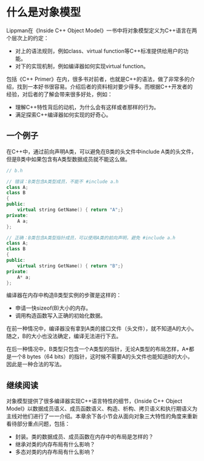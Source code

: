 # 什么是对象模型

Lippman在《Inside C++ Object Model》一书中将对象模型定义为C++语言在两个层次上的约定：

* 对上的语法规则，例如class、virtual function等C++标准提供给用户的功能。
* 对下的实现机制，例如编译器如何实现virtual function。

包括《C++ Primer》在内，很多书对前者，也就是C++的语法，做了非常多的介绍，找到一本好书很容易。介绍后者的资料相对要少得多。而根据C++开发者的经验，对后者的了解会带来很多好处，例如：

* 理解C++特性背后的动机，为什么会有这样或者那样的行为。
* 满足探索C++编译器如何实现的好奇心。

## 一个例子

在C++中，通过前向声明A类，可以避免在B类的头文件中include A类的头文件，但是B类中如果包含有A类型数据成员就不能这么做。

```c++
// b.h

// 错误：B类包含A类型成员，不能不 #include a.h
class A;
class B
{
public:
    virtual string GetName() { return "A";}
private:
    A a;
};

// 正确：B类包含A类型指针成员，可以使用A类的前向声明，避免 #include a.h
class A;
class B
{
public:
    virtual string GetName() { return "B";}
private:
    A* a;
};
```

编译器在内存中构造B类型实例的步骤是这样的：

* 申请一快sizeof(B)大小的内存。
* 调用构造函数写入正确的初始化数据。

在前一种情况中，编译器没有拿到A类的接口文件（头文件），就不知道A的大小。随之，B的大小也没法确定，编译无法进行下去。

在后一种情况中，B类型只包含一个A类型的指针，无论A类型的布局怎样，A*都是一个8 bytes（64 bits）的指针，这时候不需要A的头文件也能知道B的大小，因此是一种合法的写法。

## 继续阅读

对象模型提供了很多编译器实现C++语言特性的细节，《Inside C++ Object Model》以数据成员语义、成员函数语义、构造、析构、拷贝语义和执行期语义为主线对他们进行了一一介绍。本章余下各小节会从面向对象三大特性的角度来重新看待部分重点问题，包括：

* 封装。类的数据成员、成员函数在内存中的布局是怎样的？
* 继承对类的内存布局有什么影响？
* 多态对类的内存布局有什么影响？

